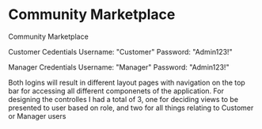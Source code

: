 # Community Marketplace
Community Marketplace

Customer Cedentials
  Username: "Customer"
  Password: "Admin123!"
 
 Manager Credentials
  Username: "Manager"
  Password: "Admin123!"
 
 Both logins will result in different layout pages with navigation on the top bar for accessing all different componenets of the application. For designing the controlles I had a total of 3, one for deciding views to be presented to user based on role, and two for all things relating to Customer or Manager users
